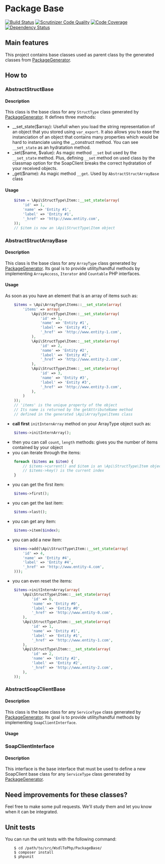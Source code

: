 # Package Base
[![Build Status](https://api.travis-ci.org/WsdlToPhp/PackageBase.svg)](https://travis-ci.org/WsdlToPhp/PackageBase)
[![Scrutinizer Code Quality](https://scrutinizer-ci.com/g/WsdlToPhp/PackageBase/badges/quality-score.png)](https://scrutinizer-ci.com/g/WsdlToPhp/PackageBase/)
[![Code Coverage](https://scrutinizer-ci.com/g/WsdlToPhp/PackageBase/badges/coverage.png)](https://scrutinizer-ci.com/g/WsdlToPhp/PackageBase/)
[![Dependency Status](https://www.versioneye.com/user/projects/5571b32b6634650018000011/badge.svg)](https://www.versioneye.com/user/projects/5571b32b6634650018000011)

## Main features
This project contains base classes used as parent class by the generated classes from [PackageGenerator](https://github.com/WsdlToPhp/PackageGenerator).

## How to
### AbstractStructBase
#### Description

This class is the base class for any ```StructType``` class generated by [PackageGenerator](https://github.com/WsdlToPhp/PackageGenerator).
It defines three methods:
- __set_state($array): Usefull when you load the string representation of an object that you stored using ```var_export```. It also allows you to ease the instanciation of an object that contains many properties which would be hard to instanciate using the __construct method. You can see ```__set_state``` as an hydratation method.
- _set($name, $value): As magic method ```__set``` but used by the ```__set_state``` method. Plus, defining ```__set``` method on used class by the classmap option for the SoapClient breaks the correct hydratation of your received objects.
- _get($name): As magic method ```__get```. Used by ```AbstractStructArrayBase``` class

#### Usage
```php
    $item = \Api\StructType\Item::__set_state(array(
        'id' => 1,
        'name' => 'Entity #1',
        'label' => 'Entity #1',
        '_href' => 'http://www.entity.com',
    ));
    // $item is now an \Api\StructType\Item object
```

### AbstractStructArrayBase
#### Description

This class is the base class for any ```ArrayType``` class generated by [PackageGenerator](https://github.com/WsdlToPhp/PackageGenerator).
Its goal is to provide utility/handful methods by implementing ```ArrayAccess```, ```Iterator``` and ```Countable``` PHP interfaces.

#### Usage
As soon as you have an element that is an array of items such as:
```php
    $items = \Api\ArrayType\Items::__set_state(array(
        'items' => array(
            \Api\StructType\Item::__set_state(array(
                'id' => 1,
                'name' => 'Entity #1',
                'label' => 'Entity #1',
                '_href' => 'http://www.entity-1.com',
            ),
            \Api\StructType\Item::__set_state(array(
                'id' => 2,
                'name' => 'Entity #2',
                'label' => 'Entity #2',
                '_href' => 'http://www.entity-2.com',
            ),
            \Api\StructType\Item::__set_state(array(
                'id' => 3,
                'name' => 'Entity #3',
                'label' => 'Entity #3',
                '_href' => 'http://www.entity-3.com',
            ),
        )
    ));
    // 'items' is the unique property of the object
    // Its name is returned by the getAttributeName method
    // defined in the generated \Api\ArrayType\Items class
```
- **call first** ```initInternArray``` method on your ArrayType object such as:
```php
    $items->initInternArray();
```
- then you can call ```count```, ```length``` methods: gives you the number of items contained by your object
- you can iterate through the items:
```php
    foreach ($items as $item) {
        // $items->current() and $item is an \Api\StructType\Item object
        // $items->key() is the current index
    }
```
- you can get the first item:
```php
    $items->first();
```
- you can get the last item:
```php
    $items->last();
```
- you can get any item:
```php
    $items->item($index);
```
- you can add a new item:
```php
    $items->add(\Api\StructType\Item::__set_state(array(
        'id' => 4,
        'name' => 'Entity #4',
        'label' => 'Entity #4',
        '_href' => 'http://www.entity-4.com',
    )));
```
- you can even reset the items:
```php
    $items->initInternArray(array(
        \Api\StructType\Item::__set_state(array(
            'id' => 0,
            'name' => 'Entity #0',
            'label' => 'Entity #0',
            '_href' => 'http://www.entity-0.com',
        ),
        \Api\StructType\Item::__set_state(array(
            'id' => 1,
            'name' => 'Entity #1',
            'label' => 'Entity #1',
            '_href' => 'http://www.entity-1.com',
        ),
        \Api\StructType\Item::__set_state(array(
            'id' => 2,
            'name' => 'Entity #2',
            'label' => 'Entity #2',
            '_href' => 'http://www.entity-2.com',
        ),
    ));
```

### AbstractSoapClientBase
#### Description

This class is the base class for any ```ServiceType``` class generated by [PackageGenerator](https://github.com/WsdlToPhp/PackageGenerator).
Its goal is to provide utility/handful methods by implementing ```SoapClientInterface```.

#### Usage

### SoapClientInterface
#### Description

This interface is the base interface that must be used to define a new SoapClient base class for any ```ServiceType``` class generated by [PackageGenerator](https://github.com/WsdlToPhp/PackageGenerator).


## Need improvements for these classes?
Feel free to make some pull requests. We'll study them and let you know when it can be integrated.

## Unit tests
You can run the unit tests with the following command:
```
    $ cd /path/to/src/WsdlToPhp/PackageBase/
    $ composer install
    $ phpunit
```